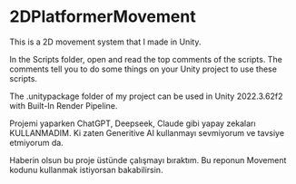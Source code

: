 # 2DPlatformerMovement

This is a 2D movement system that I made in Unity.

In the Scripts folder, open and read the top comments of the scripts. The comments tell you to do some things on your Unity project to use these scripts.

The .unitypackage folder of my project can be used in Unity 2022.3.62f2 with Built-In Render Pipeline.

Projemi yaparken ChatGPT, Deepseek, Claude gibi yapay zekaları KULLANMADIM. Ki zaten Generitive AI kullanmayı sevmiyorum ve tavsiye etmiyorum da.

Haberin olsun bu proje üstünde çalışmayı bıraktım. Bu reponun Movement kodunu kullanmak istiyorsan bakabilirsin.
